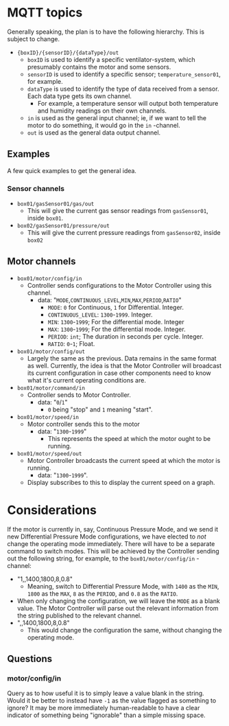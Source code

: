 <!--
    I added what I remembered, and from referencing my own notes thus far. 
    If you want to add to this, or adjust, by all means. I've probably forgotten some things. 
    This is likely subject to change as the project continues and we discover things we've missed/overthought.

    - Alex 

-->

# MQTT topics
Generally speaking, the plan is to have the following hierarchy. This is subject to change.
- `{boxID}/{sensorID}/{dataType}/out`
    - `boxID` is used to identify a specific ventilator-system, which presumably contains the motor and some sensors.
    - `sensorID` is used to identify a specific sensor; `temperature_sensor01`, for example.
    - `dataType` is used to identify the type of data received from a sensor. Each data type gets its own channel. 
        - For example, a temperature sensor will output both temperature and humidity readings on their own channels.
    - `in` is used as the general input channel; ie, if we want to tell the motor to do something, it would go in the `in` -channel.
    - `out` is used as the general data output channel.

## Examples
A few quick examples to get the general idea.

### Sensor channels
- `box01/gasSensor01/gas/out`
    - This will give the current gas sensor readings from `gasSensor01`, inside `box01`.
- `box02/gasSensor01/pressure/out`
    - This will give the current pressure readings from `gasSensor02`, inside `box02`

## Motor channels
- `box01/motor/config/in`
	- Controller sends configurations to the Motor Controller using this channel.
		- data: "`MODE`,`CONTINUOUS_LEVEL`,`MIN`,`MAX`,`PERIOD`,`RATIO`"
			- `MODE`: `0` for Continuous, `1` for Differential. Integer.
            - `CONTINUOUS_LEVEL`: `1300`-`1999`. Integer.
            - `MIN`: `1300`-`1999`; For the differential mode. Integer
            - `MAX`: `1300`-`1999`; For the differential mode. Integer.
            - `PERIOD`: `int`; The duration in seconds per cycle. Integer.
            - `RATIO`: `0`-`1`; Float.
- `box01/motor/config/out`
    - Largely the same as the previous. Data remains in the same format as well. Currently, the idea is that the Motor Controller will broadcast its current configuration in case other components need to know what it's current operating conditions are. <!--This was one I'm not sure we wanted to keep(?)-->
- `box01/motor/command/in`
	- Controller sends to Motor Controller.
		- data: "`0`/`1`"
            - `0` being "stop" and `1` meaning "start".
- `box01/motor/speed/in`
	- Motor controller sends this to the motor
        - data: "`1300`-`1999`"
            - This represents the speed at which the motor ought to be running.
- `box01/motor/speed/out`
	- Motor Controller broadcasts the current speed at which the motor is running.
        - data: "`1300`-`1999`". 
	- Display subscribes to this to display the current speed on a graph.

# Considerations
If the motor is currently in, say, Continuous Pressure Mode, and we send it new Differential Pressure Mode configurations, we have elected to *not* change the operating mode immediately. There will have to be a separate command to switch modes. This will be achieved by the Controller sending out the following string, for example, to the `box01/motor/config/in` -channel:

- "1,,1400,1800,8,0.8"
    - Meaning, switch to Differential Pressure Mode, with `1400` as the `MIN`, `1800` as the `MAX`, `8` as the `PERIOD`, and `0.8` as the `RATIO`.
- When only changing the configuration, we will leave the `MODE` as a blank value. The Motor Controller will parse out the relevant information from the string published to the relevant channel.
- ",,1400,1800,8,0.8"
    - This would change the configuration the same, without changing the operating mode. 

## Questions
### motor/config/in
Query as to how useful it is to simply leave a value blank in the string. Would it be better to instead have `-1` as the value flagged as something to ignore? It may be more immediately human-readable to have a clear indicator of something being "ignorable" than a simple missing space.